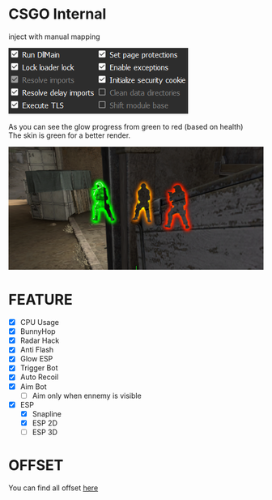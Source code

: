 ﻿# CSGO Internal

inject with manual mapping

<img src="CSGO_Internal/img/ManualMappingCSGO.PNG">

As you can see the glow progress from green to red (based on health)<br>
The skin is green for a better render.

<img src="CSGO_Internal/img/GlowRender.PNG">

# FEATURE
- [x] CPU Usage
- [x] BunnyHop
- [x] Radar Hack
- [x] Anti Flash
- [x] Glow ESP
- [x] Trigger Bot
- [x] Auto Recoil
- [x] Aim Bot
    - [ ] Aim only when ennemy is visible
- [x] ESP
    - [x] Snapline
    - [x] ESP 2D
    - [ ] ESP 3D

# OFFSET
You can find all offset <a href="https://github.com/frk1/hazedumper/blob/master/csgo.hpp">here</a>
